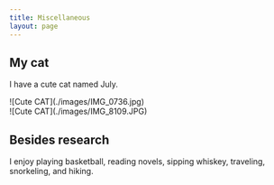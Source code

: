 ```yaml
---
title: Miscellaneous
layout: page
---   
```


<!-- ## My cat
I have a cute cat named July.
![Cute CAT](./images/IMG_0736.jpg)
![Cute CAT](./images/IMG_8109.JPG)
 -->

## My cat
I have a cute cat named July.

<div style="width: 300px;">
![Cute CAT](./images/IMG_0736.jpg)
</div>

<div style="width: 300px;">
![Cute CAT](./images/IMG_8109.JPG)
</div>


## Besides research

I enjoy playing basketball, reading novels, sipping whiskey, traveling, snorkeling, and hiking.